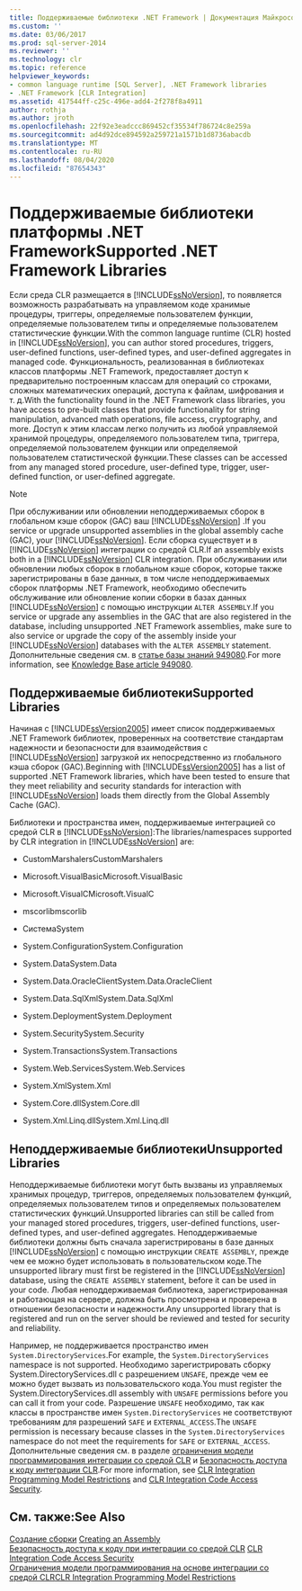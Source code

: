 ```yaml
---
title: Поддерживаемые библиотеки .NET Framework | Документация Майкрософт
ms.custom: ''
ms.date: 03/06/2017
ms.prod: sql-server-2014
ms.reviewer: ''
ms.technology: clr
ms.topic: reference
helpviewer_keywords:
- common language runtime [SQL Server], .NET Framework libraries
- .NET Framework [CLR Integration]
ms.assetid: 417544ff-c25c-496e-add4-2f278f8a4911
author: rothja
ms.author: jroth
ms.openlocfilehash: 22f92e3eadccc869452cf35534f786724c8e259a
ms.sourcegitcommit: ad4d92dce894592a259721a1571b1d8736abacdb
ms.translationtype: MT
ms.contentlocale: ru-RU
ms.lasthandoff: 08/04/2020
ms.locfileid: "87654343"
---
```

# <a name="supported-net-framework-libraries"></a><span data-ttu-id="8e14b-102">Поддерживаемые библиотеки платформы .NET Framework</span><span class="sxs-lookup"><span data-stu-id="8e14b-102">Supported .NET Framework Libraries</span></span>
  <span data-ttu-id="8e14b-103">Если среда CLR размещается в [!INCLUDE[ssNoVersion](../../../includes/ssnoversion-md.md)], то появляется возможность разрабатывать на управляемом коде хранимые процедуры, триггеры, определяемые пользователем функции, определяемые пользователем типы и определяемые пользователем статистические функции.</span><span class="sxs-lookup"><span data-stu-id="8e14b-103">With the common language runtime (CLR) hosted in [!INCLUDE[ssNoVersion](../../../includes/ssnoversion-md.md)], you can author stored procedures, triggers, user-defined functions, user-defined types, and user-defined aggregates in managed code.</span></span> <span data-ttu-id="8e14b-104">Функциональность, реализованная в библиотеках классов платформы .NET Framework, предоставляет доступ к предварительно построенным классам для операций со строками, сложных математических операций, доступа к файлам, шифрования и т. д.</span><span class="sxs-lookup"><span data-stu-id="8e14b-104">With the functionality found in the .NET Framework class libraries, you have access to pre-built classes that provide functionality for string manipulation, advanced math operations, file access, cryptography, and more.</span></span> <span data-ttu-id="8e14b-105">Доступ к этим классам легко получить из любой управляемой хранимой процедуры, определяемого пользователем типа, триггера, определяемой пользователем функции или определяемой пользователем статистической функции.</span><span class="sxs-lookup"><span data-stu-id="8e14b-105">These classes can be accessed from any managed stored procedure, user-defined type, trigger, user-defined function, or user-defined aggregate.</span></span>  
  
> [!NOTE]  
>  <span data-ttu-id="8e14b-106">При обслуживании или обновлении неподдерживаемых сборок в глобальном кэше сборок (GAC) ваш [!INCLUDE[ssNoVersion](../../../includes/ssnoversion-md.md)] .</span><span class="sxs-lookup"><span data-stu-id="8e14b-106">If you service or upgrade unsupported assemblies in the global assembly cache (GAC), your [!INCLUDE[ssNoVersion](../../../includes/ssnoversion-md.md)].</span></span> <span data-ttu-id="8e14b-107">Если сборка существует и в [!INCLUDE[ssNoVersion](../../../includes/ssnoversion-md.md)] интеграции со средой CLR.</span><span class="sxs-lookup"><span data-stu-id="8e14b-107">If an assembly exists both in a [!INCLUDE[ssNoVersion](../../../includes/ssnoversion-md.md)] CLR integration.</span></span> <span data-ttu-id="8e14b-108">При обслуживании или обновлении любых сборок в глобальном кэше сборок, которые также зарегистрированы в базе данных, в том числе неподдерживаемых сборок платформы .NET Framework, необходимо обеспечить обслуживание или обновление копии сборки в базах данных [!INCLUDE[ssNoVersion](../../../includes/ssnoversion-md.md)] с помощью инструкции `ALTER ASSEMBLY`.</span><span class="sxs-lookup"><span data-stu-id="8e14b-108">If you service or upgrade any assemblies in the GAC that are also registered in the database, including unsupported .NET Framework assemblies, make sure to also service or upgrade the copy of the assembly inside your [!INCLUDE[ssNoVersion](../../../includes/ssnoversion-md.md)] databases with the `ALTER ASSEMBLY` statement.</span></span> <span data-ttu-id="8e14b-109">Дополнительные сведения см. в [статье базы знаний 949080](https://support.microsoft.com/kb/949080).</span><span class="sxs-lookup"><span data-stu-id="8e14b-109">For more information, see [Knowledge Base article 949080](https://support.microsoft.com/kb/949080).</span></span>  
  
## <a name="supported-libraries"></a><span data-ttu-id="8e14b-110">Поддерживаемые библиотеки</span><span class="sxs-lookup"><span data-stu-id="8e14b-110">Supported Libraries</span></span>  
 <span data-ttu-id="8e14b-111">Начиная с [!INCLUDE[ssVersion2005](../../../includes/ssnoversion-md.md)] имеет список поддерживаемых .NET Framework библиотек, проверенных на соответствие стандартам надежности и безопасности для взаимодействия с [!INCLUDE[ssNoVersion](../../../includes/ssnoversion-md.md)] загрузкой их непосредственно из глобального кэша сборок (GAC).</span><span class="sxs-lookup"><span data-stu-id="8e14b-111">Beginning with [!INCLUDE[ssVersion2005](../../../includes/ssnoversion-md.md)] has a list of supported .NET Framework libraries, which have been tested to ensure that they meet reliability and security standards for interaction with [!INCLUDE[ssNoVersion](../../../includes/ssnoversion-md.md)] loads them directly from the Global Assembly Cache (GAC).</span></span>  
  
 <span data-ttu-id="8e14b-112">Библиотеки и пространства имен, поддерживаемые интеграцией со средой CLR в [!INCLUDE[ssNoVersion](../../../includes/ssnoversion-md.md)]:</span><span class="sxs-lookup"><span data-stu-id="8e14b-112">The libraries/namespaces supported by CLR integration in [!INCLUDE[ssNoVersion](../../../includes/ssnoversion-md.md)] are:</span></span>  
  
-   <span data-ttu-id="8e14b-113">CustomMarshalers</span><span class="sxs-lookup"><span data-stu-id="8e14b-113">CustomMarshalers</span></span>  
  
-   <span data-ttu-id="8e14b-114">Microsoft.VisualBasic</span><span class="sxs-lookup"><span data-stu-id="8e14b-114">Microsoft.VisualBasic</span></span>  
  
-   <span data-ttu-id="8e14b-115">Microsoft.VisualC</span><span class="sxs-lookup"><span data-stu-id="8e14b-115">Microsoft.VisualC</span></span>  
  
-   <span data-ttu-id="8e14b-116">mscorlib</span><span class="sxs-lookup"><span data-stu-id="8e14b-116">mscorlib</span></span>  
  
-   <span data-ttu-id="8e14b-117">Система</span><span class="sxs-lookup"><span data-stu-id="8e14b-117">System</span></span>  
  
-   <span data-ttu-id="8e14b-118">System.Configuration</span><span class="sxs-lookup"><span data-stu-id="8e14b-118">System.Configuration</span></span>  
  
-   <span data-ttu-id="8e14b-119">System.Data</span><span class="sxs-lookup"><span data-stu-id="8e14b-119">System.Data</span></span>  
  
-   <span data-ttu-id="8e14b-120">System.Data.OracleClient</span><span class="sxs-lookup"><span data-stu-id="8e14b-120">System.Data.OracleClient</span></span>  
  
-   <span data-ttu-id="8e14b-121">System.Data.SqlXml</span><span class="sxs-lookup"><span data-stu-id="8e14b-121">System.Data.SqlXml</span></span>  
  
-   <span data-ttu-id="8e14b-122">System.Deployment</span><span class="sxs-lookup"><span data-stu-id="8e14b-122">System.Deployment</span></span>  
  
-   <span data-ttu-id="8e14b-123">System.Security</span><span class="sxs-lookup"><span data-stu-id="8e14b-123">System.Security</span></span>  
  
-   <span data-ttu-id="8e14b-124">System.Transactions</span><span class="sxs-lookup"><span data-stu-id="8e14b-124">System.Transactions</span></span>  
  
-   <span data-ttu-id="8e14b-125">System.Web.Services</span><span class="sxs-lookup"><span data-stu-id="8e14b-125">System.Web.Services</span></span>  
  
-   <span data-ttu-id="8e14b-126">System.Xml</span><span class="sxs-lookup"><span data-stu-id="8e14b-126">System.Xml</span></span>  
  
-   <span data-ttu-id="8e14b-127">System.Core.dll</span><span class="sxs-lookup"><span data-stu-id="8e14b-127">System.Core.dll</span></span>  
  
-   <span data-ttu-id="8e14b-128">System.Xml.Linq.dll</span><span class="sxs-lookup"><span data-stu-id="8e14b-128">System.Xml.Linq.dll</span></span>  
  
## <a name="unsupported-libraries"></a><span data-ttu-id="8e14b-129">Неподдерживаемые библиотеки</span><span class="sxs-lookup"><span data-stu-id="8e14b-129">Unsupported Libraries</span></span>  
 <span data-ttu-id="8e14b-130">Неподдерживаемые библиотеки могут быть вызваны из управляемых хранимых процедур, триггеров, определяемых пользователем функций, определяемых пользователем типов и определяемых пользователем статистических функций.</span><span class="sxs-lookup"><span data-stu-id="8e14b-130">Unsupported libraries can still be called from your managed stored procedures, triggers, user-defined functions, user-defined types, and user-defined aggregates.</span></span> <span data-ttu-id="8e14b-131">Неподдерживаемые библиотеки должны быть сначала зарегистрированы в базе данных [!INCLUDE[ssNoVersion](../../../includes/ssnoversion-md.md)] с помощью инструкции `CREATE ASSEMBLY`, прежде чем ее можно будет использовать в пользовательском коде.</span><span class="sxs-lookup"><span data-stu-id="8e14b-131">The unsupported library must first be registered in the [!INCLUDE[ssNoVersion](../../../includes/ssnoversion-md.md)] database, using the `CREATE ASSEMBLY` statement, before it can be used in your code.</span></span> <span data-ttu-id="8e14b-132">Любая неподдерживаемая библиотека, зарегистрированная и работающая на сервере, должна быть просмотрена и проверена в отношении безопасности и надежности.</span><span class="sxs-lookup"><span data-stu-id="8e14b-132">Any unsupported library that is registered and run on the server should be reviewed and tested for security and reliability.</span></span>  
  
 <span data-ttu-id="8e14b-133">Например, не поддерживается пространство имен `System.DirectoryServices`.</span><span class="sxs-lookup"><span data-stu-id="8e14b-133">For example, the `System.DirectoryServices` namespace is not supported.</span></span> <span data-ttu-id="8e14b-134">Необходимо зарегистрировать сборку System.DirectoryServices.dll с разрешением `UNSAFE`, прежде чем ее можно будет вызвать из пользовательского кода.</span><span class="sxs-lookup"><span data-stu-id="8e14b-134">You must register the System.DirectoryServices.dll assembly with `UNSAFE` permissions before you can call it from your code.</span></span> <span data-ttu-id="8e14b-135">Разрешение `UNSAFE` необходимо, так как классы в пространстве имен `System.DirectoryServices` не соответствуют требованиям для разрешений `SAFE` и `EXTERNAL_ACCESS`.</span><span class="sxs-lookup"><span data-stu-id="8e14b-135">The `UNSAFE` permission is necessary because classes in the `System.DirectoryServices` namespace do not meet the requirements for `SAFE` or `EXTERNAL_ACCESS`.</span></span> <span data-ttu-id="8e14b-136">Дополнительные сведения см. в разделе [ограничения модели программирования интеграции со средой CLR](clr-integration-programming-model-restrictions.md) и [Безопасность доступа к коду интеграции CLR](../security/clr-integration-code-access-security.md).</span><span class="sxs-lookup"><span data-stu-id="8e14b-136">For more information, see [CLR Integration Programming Model Restrictions](clr-integration-programming-model-restrictions.md) and [CLR Integration Code Access Security](../security/clr-integration-code-access-security.md).</span></span>  
  
## <a name="see-also"></a><span data-ttu-id="8e14b-137">См. также:</span><span class="sxs-lookup"><span data-stu-id="8e14b-137">See Also</span></span>  
 <span data-ttu-id="8e14b-138">[Создание сборки](../assemblies/creating-an-assembly.md) </span><span class="sxs-lookup"><span data-stu-id="8e14b-138">[Creating an Assembly](../assemblies/creating-an-assembly.md) </span></span>  
 <span data-ttu-id="8e14b-139">[Безопасность доступа к коду при интеграции со средой CLR](../security/clr-integration-code-access-security.md) </span><span class="sxs-lookup"><span data-stu-id="8e14b-139">[CLR Integration Code Access Security](../security/clr-integration-code-access-security.md) </span></span>  
 [<span data-ttu-id="8e14b-140">Ограничения модели программирования на основе интеграции со средой CLR</span><span class="sxs-lookup"><span data-stu-id="8e14b-140">CLR Integration Programming Model Restrictions</span></span>](clr-integration-programming-model-restrictions.md)  
  
  
